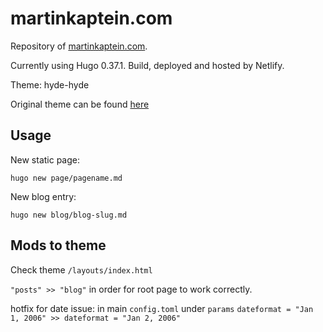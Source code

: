 # martinkaptein.com
Repository of [martinkaptein.com](https://www.martinkaptein.com/).

Currently using Hugo 0.37.1. Build, deployed and hosted by Netlify.

Theme: hyde-hyde

Original theme can be found [here](https://github.com/htr3n/hyde-hyde)

## Usage

New static page:

`hugo new page/pagename.md`

New blog entry:

`hugo new blog/blog-slug.md`

## Mods to theme

Check theme `/layouts/index.html`

`"posts" >> "blog"` in order for root page to work correctly.

hotfix for date issue:
in main `config.toml` under `params` 
`dateformat = "Jan 1, 2006" >> dateformat = "Jan 2, 2006"`
